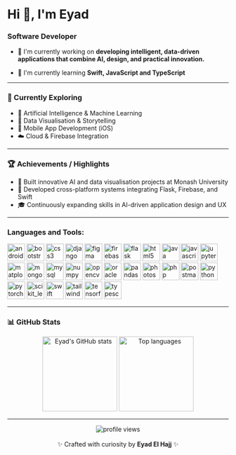 # Hi 👋, I'm Eyad 

### Software Developer

- 🔭 I'm currently working on **developing intelligent, data-driven applications that combine AI, design, and practical innovation.**

- 🌱 I'm currently learning **Swift, JavaScript and TypeScript**

---

### 🧠 Currently Exploring
- 🤖 Artificial Intelligence & Machine Learning  
- 🧩 Data Visualisation & Storytelling  
- 📱 Mobile App Development (iOS)  
- ☁️ Cloud & Firebase Integration  

---

### 🏆 Achievements / Highlights
- 🥇 Built innovative AI and data visualisation projects at Monash University  
- 🧭 Developed cross-platform systems integrating Flask, Firebase, and Swift  
- 🎓 Continuously expanding skills in AI-driven application design and UX  

---

<h3 align="left">Languages and Tools:</h3>
<p align="left">
<a href="https://developer.mozilla.org/en-US/docs/Web/android" target="_blank" rel="noreferrer"><img src="https://skillicons.dev/icons?i=androidstudio" alt="android" width="40" height="40"/></a>
<a href="https://developer.mozilla.org/en-US/docs/Web/bootstrap" target="_blank" rel="noreferrer"><img src="https://skillicons.dev/icons?i=bootstrap" alt="bootstrap" width="40" height="40"/></a>
<a href="https://developer.mozilla.org/en-US/docs/Web/css3" target="_blank" rel="noreferrer"><img src="https://skillicons.dev/icons?i=css" alt="css3" width="40" height="40"/></a>
<a href="https://developer.mozilla.org/en-US/docs/Web/django" target="_blank" rel="noreferrer"><img src="https://skillicons.dev/icons?i=django" alt="django" width="40" height="40"/></a>
<a href="https://developer.mozilla.org/en-US/docs/Web/figma" target="_blank" rel="noreferrer"><img src="https://skillicons.dev/icons?i=figma" alt="figma" width="40" height="40"/></a>
<a href="https://developer.mozilla.org/en-US/docs/Web/firebase" target="_blank" rel="noreferrer"><img src="https://skillicons.dev/icons?i=firebase" alt="firebase" width="40" height="40"/></a>
<a href="https://developer.mozilla.org/en-US/docs/Web/flask" target="_blank" rel="noreferrer"><img src="https://skillicons.dev/icons?i=flask" alt="flask" width="40" height="40"/></a>
<a href="https://developer.mozilla.org/en-US/docs/Web/html5" target="_blank" rel="noreferrer"><img src="https://skillicons.dev/icons?i=html" alt="html5" width="40" height="40"/></a>
<a href="https://developer.mozilla.org/en-US/docs/Web/java" target="_blank" rel="noreferrer"><img src="https://skillicons.dev/icons?i=java" alt="java" width="40" height="40"/></a>
<a href="https://developer.mozilla.org/en-US/docs/Web/javascript" target="_blank" rel="noreferrer"><img src="https://skillicons.dev/icons?i=js" alt="javascript" width="40" height="40"/></a>
<a href="https://developer.mozilla.org/en-US/docs/Web/jupyter" target="_blank" rel="noreferrer"><img src="https://cdn.jsdelivr.net/gh/devicons/devicon/icons/jupyter/jupyter-original-wordmark.svg" alt="jupyter" width="40" height="40"/></a>
<a href="https://developer.mozilla.org/en-US/docs/Web/matplotlib" target="_blank" rel="noreferrer"><img src="https://cdn.jsdelivr.net/gh/devicons/devicon/icons/matplotlib/matplotlib-original.svg" alt="matplotlib" width="40" height="40"/></a>
<a href="https://developer.mozilla.org/en-US/docs/Web/mongodb" target="_blank" rel="noreferrer"><img src="https://skillicons.dev/icons?i=mongodb" alt="mongodb" width="40" height="40"/></a>
<a href="https://developer.mozilla.org/en-US/docs/Web/mysql" target="_blank" rel="noreferrer"><img src="https://skillicons.dev/icons?i=mysql" alt="mysql" width="40" height="40"/></a>
<a href="https://developer.mozilla.org/en-US/docs/Web/numpy" target="_blank" rel="noreferrer"><img src="https://cdn.jsdelivr.net/gh/devicons/devicon/icons/numpy/numpy-original.svg" alt="numpy" width="40" height="40"/></a>
<a href="https://developer.mozilla.org/en-US/docs/Web/opencv" target="_blank" rel="noreferrer"><img src="https://skillicons.dev/icons?i=opencv" alt="opencv" width="40" height="40"/></a>
<a href="https://developer.mozilla.org/en-US/docs/Web/oracle" target="_blank" rel="noreferrer"><img src="https://cdn.jsdelivr.net/gh/devicons/devicon/icons/oracle/oracle-original.svg" alt="oracle" width="40" height="40"/></a>
<a href="https://developer.mozilla.org/en-US/docs/Web/pandas" target="_blank" rel="noreferrer"><img src="https://cdn.jsdelivr.net/gh/devicons/devicon/icons/pandas/pandas-original.svg" alt="pandas" width="40" height="40"/></a>
<a href="https://developer.mozilla.org/en-US/docs/Web/photoshop" target="_blank" rel="noreferrer"><img src="https://skillicons.dev/icons?i=photoshop" alt="photoshop" width="40" height="40"/></a>
<a href="https://developer.mozilla.org/en-US/docs/Web/php" target="_blank" rel="noreferrer"><img src="https://skillicons.dev/icons?i=php" alt="php" width="40" height="40"/></a>
<a href="https://developer.mozilla.org/en-US/docs/Web/postman" target="_blank" rel="noreferrer"><img src="https://skillicons.dev/icons?i=postman" alt="postman" width="40" height="40"/></a>
<a href="https://developer.mozilla.org/en-US/docs/Web/python" target="_blank" rel="noreferrer"><img src="https://skillicons.dev/icons?i=py" alt="python" width="40" height="40"/></a>
<a href="https://developer.mozilla.org/en-US/docs/Web/pytorch" target="_blank" rel="noreferrer"><img src="https://skillicons.dev/icons?i=pytorch" alt="pytorch" width="40" height="40"/></a>
<a href="https://developer.mozilla.org/en-US/docs/Web/scikit_learn" target="_blank" rel="noreferrer"><img src="https://skillicons.dev/icons?i=scikitlearn" alt="scikit_learn" width="40" height="40"/></a>
<a href="https://developer.mozilla.org/en-US/docs/Web/swift" target="_blank" rel="noreferrer"><img src="https://skillicons.dev/icons?i=swift" alt="swift" width="40" height="40"/></a>
<a href="https://developer.mozilla.org/en-US/docs/Web/tailwind" target="_blank" rel="noreferrer"><img src="https://skillicons.dev/icons?i=tailwind" alt="tailwind" width="40" height="40"/></a>
<a href="https://developer.mozilla.org/en-US/docs/Web/tensorflow" target="_blank" rel="noreferrer"><img src="https://skillicons.dev/icons?i=tensorflow" alt="tensorflow" width="40" height="40"/></a>
<a href="https://developer.mozilla.org/en-US/docs/Web/typescript" target="_blank" rel="noreferrer"><img src="https://skillicons.dev/icons?i=ts" alt="typescript" width="40" height="40"/></a>
</p>

---

### 📊 GitHub Stats
<p align="center">
  <img src="https://github-readme-stats.vercel.app/api?username=eyadhajj&show_icons=true&theme=radical" alt="Eyad's GitHub stats" height="170"/>
  <img src="https://github-readme-stats.vercel.app/api/top-langs/?username=eyadhajj&layout=compact&theme=radical" alt="Top languages" height="170"/>
</p>

---

<p align="center">
  <img src="https://komarev.com/ghpvc/?username=eyadhajj&style=for-the-badge&color=blueviolet" alt="profile views"/>
  <br><br>
  ✨ Crafted with curiosity by <b>Eyad El Hajj</b> ✨
</p>
